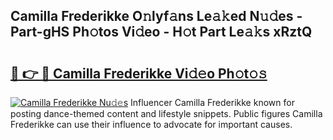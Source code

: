 ## Camilla Frederikke O𝚗lyf𝚊ns Le𝚊𝚔ed N𝚞𝚍es - Part-gHS Ph𝚘tos Vi𝚍eo - H𝚘t Part Le𝚊𝚔s xRztQ

# <h2><a href="http://hf7417r.feru.top/?c=Camilla+Frederikke">🔗 👉 🔴 Camilla Frederikke Vi𝚍𝚎o Ph𝚘t𝚘𝚜</a></h2>

[![Camilla Frederikke Nu𝚍𝚎s](https://i.imgur.com/0TWrTi3.gif)](http://hf7417r.feru.top/?c=Camilla+Frederikke)
Influencer Camilla Frederikke known for posting dance-themed content and lifestyle snippets. Public figures Camilla Frederikke can use their influence to advocate for important causes. 
